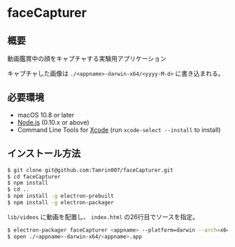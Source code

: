 # faceCapturer

## 概要

動画鑑賞中の顔をキャプチャする実験用アプリケーション

キャプチャした画像は `./<appname>-darwin-x64/<yyyy-M-d>` に書き込まれる。

## 必要環境

- macOS 10.8 or later
- [Node.js](https://nodejs.org/en/download/) (0.10.x or above)
- Command Line Tools for [Xcode](https://developer.apple.com/xcode/downloads/) (run `xcode-select --install` to install)

## インストール方法

```sh
$ git clone git@github.com:Tamrin007/faceCapturer.git
$ cd faceCapturer
$ npm install
$ cd ..
$ npm install -g electron-prebuilt
$ npm install -g electron-packager
```

`lib/videos` に動画を配置し、 `index.html` の26行目でソースを指定。

```sh
$ electron-packager faceCapturer <appname> --platform=darwin --arch=x64 [optional flags...]
$ open ./<appname>-darwin-x64/<appname>.app
```
